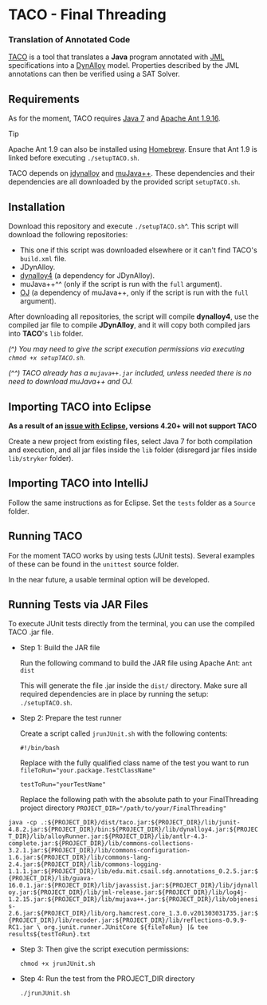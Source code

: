 # TACO - Final Threading
### Translation of Annotated Code

[TACO](https://github.com/mffrias/TACO) is a tool that translates a **Java** program annotated with [JML](https://www.cs.ucf.edu/~leavens/JML/index.shtml) specifications into a [DynAlloy](https://doi.org/10.1007/978-3-540-45236-2_37) model. Properties described by the JML annotations can then be verified using a SAT Solver.

## Requirements

As for the moment, TACO requires [Java 7](https://www.oracle.com/java/technologies/javase/javase7-archive-downloads.html) and [Apache Ant 1.9.16](https://ant.apache.org/bindownload.cgi).
> [!TIP]
> Apache Ant 1.9 can also be installed using [Homebrew](https://brew.sh). Ensure that Ant 1.9 is linked before executing `./setupTACO.sh`.

TACO depends on [jdynalloy](https://github.com/mffrias/jDynAlloy) and [muJava++](https://github.com/saiema/MuJava). These dependencies and their dependencies are all downloaded by the provided script `setupTACO.sh`.

## Installation

Download this repository and execute `./setupTACO.sh`^. This script will download the following repositories:

 * This one if this script was downloaded elsewhere or it can't find TACO's `build.xml` file.
 * JDynAlloy.
 * [dynalloy4](https://github.com/mffrias/dynalloy4) (a dependency for JDynAlloy).
 * muJava++^^ (only if the script is run with the `full` argument).
 * [OJ](https://github.com/saiema/OJ-with-Java-1.6) (a dependency of muJava++, only if the script is run with the `full` argument).
 
After downloading all repositories, the script will compile **dynalloy4**, use the compiled jar file to compile **JDynAlloy**, and it will copy both compiled jars into **TACO**'s `lib` folder.

_(^) You may need to give the script execution permissions via executing `chmod +x setupTACO.sh`._

_(^^) TACO already has a `mujava++.jar` included, unless needed there is no need to download muJava++ and OJ._

## Importing TACO into Eclipse

**As a result of an [issue with Eclipse](https://bugs.eclipse.org/bugs/show_bug.cgi?id=574362), versions 4.20+ will not support TACO**

Create a new project from existing files, select Java 7 for both compilation and execution, and all jar files inside the `lib` folder (disregard jar files inside `lib/stryker` folder).

## Importing TACO into IntelliJ

Follow the same instructions as for Eclipse. Set the `tests` folder as a `Source` folder.

## Running TACO

For the moment TACO works by using tests (JUnit tests). Several examples of these can be found in the `unittest` source folder.

In the near future, a usable terminal option will be developed.

## Running Tests via JAR Files

To execute JUnit tests directly from the terminal, you can use the compiled TACO .jar file.

* Step 1: Build the JAR file

  Run the following command to build the JAR file using Apache Ant: `ant dist`

  This will generate the file .jar inside the `dist/` directory. Make sure all required dependencies are in place by running the setup: `./setupTACO.sh`.

* Step 2: Prepare the test runner

  Create a script called `jrunJUnit.sh` with the following contents:


   `#!/bin/bash`

    Replace with the fully qualified class name of the test you want to run
  `fileToRun="your.package.TestClassName"`

   `testToRun="yourTestName"`


    Replace the following path with the absolute path to your FinalThreading project directory
   `PROJECT_DIR="/path/to/your/FinalThreading"`

 `java -cp .:${PROJECT_DIR}/dist/taco.jar:${PROJECT_DIR}/lib/junit-4.8.2.jar:${PROJECT_DIR}/bin:${PROJECT_DIR}/lib/dynalloy4.jar:${PROJECT_DIR}/lib/alloyRunner.jar:${PROJECT_DIR}/lib/antlr-4.3-complete.jar:${PROJECT_DIR}/lib/commons-collections-3.2.1.jar:${PROJECT_DIR}/lib/commons-configuration-1.6.jar:${PROJECT_DIR}/lib/commons-lang-2.4.jar:${PROJECT_DIR}/lib/commons-logging-1.1.1.jar:${PROJECT_DIR}/lib/edu.mit.csail.sdg.annotations_0.2.5.jar:${PROJECT_DIR}/lib/guava-16.0.1.jar:${PROJECT_DIR}/lib/javassist.jar:${PROJECT_DIR}/lib/jdynalloy.jar:${PROJECT_DIR}/lib/jml-release.jar:${PROJECT_DIR}/lib/log4j-1.2.15.jar:${PROJECT_DIR}/lib/mujava++.jar:${PROJECT_DIR}/lib/objenesis-2.6.jar:${PROJECT_DIR}/lib/org.hamcrest.core_1.3.0.v201303031735.jar:${PROJECT_DIR}/lib/recoder.jar:${PROJECT_DIR}/lib/reflections-0.9.9-RC1.jar \
  org.junit.runner.JUnitCore ${fileToRun} |& tee results${testToRun}.txt`

 * Step 3: Then give the script execution permissions:
  
   `chmod +x jrunJUnit.sh`

 * Step 4: Run the test from the PROJECT_DIR directory
 
   `./jrunJUnit.sh`

